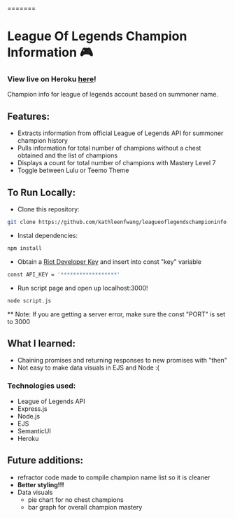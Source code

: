 
=======
# League Of Legends Champion Information :video_game:
### View live on Heroku [here](https://lolchampioninfo.herokuapp.com/)!
Champion info for league of legends account based on summoner name. 

## Features: 
- Extracts information from official League of Legends API for summoner champion history 
- Pulls information for total number of champions without a chest obtained and the list of champions 
- Displays a count for total number of champions with Mastery Level 7
- Toggle between Lulu or Teemo Theme 
  
## To Run Locally: 
- Clone this repository: 
```sh
git clone https://github.com/kathleenfwang/leagueoflegendschampioninfo.git
```
- Instal dependencies:  
```sh
npm install
```
- Obtain a [Riot Developer Key](https://developer.riotgames.com/) and insert into const "key" variable 
```sh
const API_KEY = '******************'
```
- Run script page and open up localhost:3000!
```sh
node script.js
```
** Note: If you are getting a server error, make sure the const "PORT" is set to 3000 

## What I learned: 
- Chaining promises and returning responses to new promises with "then"
- Not easy to make data visuals in EJS and Node :( 
 

### Technologies used: 
- League of Legends API 
- Express.js  
- Node.js 
- EJS 
- SemanticUI 
- Heroku 

## Future additions: 
- refractor code made to compile champion name list so it is cleaner  
- **Better styling!!!**
- Data visuals 
  - pie chart for no chest champions
  - bar graph for overall champion mastery 
 

